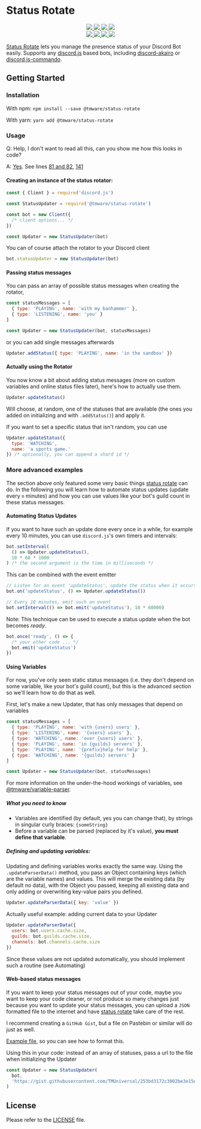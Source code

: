 # Status Rotate

<div>
  <p align="center">
    <a href="https://www.npmjs.com/package/@tmware/status-rotate">
      <img src="https://img.shields.io/npm/v/@tmware/status-rotate?style=flat" />
    </a>
    <a href="https://github.com/tmware/status-rotate/actions">
      <img src="https://github.com/tmware/status-rotate/workflows/Build/badge.svg" />
    </a>
    <a href="https://tmuniversal.eu/redirect/patreon">
      <img src="https://img.shields.io/badge/Patreon-support_me-fa6956.svg?style=flat&logo=patreon" />
    </a>
    <a href="https://www.npmjs.com/package/@tmware/status-rotate">
      <img src="https://img.shields.io/npm/dt/@tmware/status-rotate" />
    </a>
    <br />
    <a href="https://bundlephobia.com/result?p=@tmware/status-rotate">
      <img src="https://img.shields.io/bundlephobia/min/@tmware/status-rotate?label=packge%20size" />
    </a>
    <a href="https://github.com/tmware/status-rotate/issues">
      <img src="https://img.shields.io/github/issues/tmware/status-rotate.svg?style=flat">
    </a>
    <a href="https://github.com/tmware/status-rotate/graphs/contributors">
      <img src="https://img.shields.io/github/contributors/tmware/status-rotate.svg?style=flat">
    </a>
    <a href="https://github.com/tmware/status-rotate/blob/stable/LICENSE.md">
      <img src="https://img.shields.io/github/license/tmware/status-rotate.svg?style=flat">
    </a>
  </p>
</div>

[Status Rotate] lets you manage the presence status of your Discord Bot easily.
Supports any [discord.js] based bots, including [discord-akairo] or [discord.js-commando](https://www.npmjs.com/package/discord.js-commando).

## Getting Started

### Installation

With npm: `npm install --save @tmware/status-rotate`

With yarn: `yarn add @tmware/status-rotate`

### Usage

Q: Help, I don't want to read all this, can you show me how this looks in code?

A: [Yes](https://github.com/TMUniversal/Emoji-Stealer/blob/master/src/client/BotClient.ts). See lines [81 and 82](https://github.com/TMUniversal/Emoji-Stealer/blob/master/src/client/BotClient.ts#L81), [141](https://github.com/TMUniversal/Emoji-Stealer/blob/master/src/client/BotClient.ts#L141)

#### Creating an instance of the status rotator:

```js
const { Client } = require('discord.js')

const StatusUpdater = require('@tmware/status-rotate')

const bot = new Client({
  /* client options... */
})

const Updater = new StatusUpdater(bot)
```

You can of course attach the rotator to your Discord client

```js
bot.statusUpdater = new StatusUpdater(bot)
```

#### Passing status messages

You can pass an array of possible status messages when creating the rotator,

```js
const statusMessages = [
  { type: 'PLAYING', name: 'with my banhammer' },
  { type: 'LISTENING', name: 'you' }
]

const Updater = new StatusUpdater(bot, statusMessages)
```

or you can add single messages afterwards

```js
Updater.addStatus({ type: 'PLAYING', name: 'in the sandbox' })
```

#### Actually using the Rotator

You now know a bit about adding status messages (more on custom variables and online status files later), here's how to actually use them.

```js
Updater.updateStatus()
```

Will choose, at random, one of the statuses that are available (the ones you added on initializing and with `.addStatus()`) and apply it.

If you want to set a specific status that isn't random, you can use

```js
Updater.updateStatus({
  type: 'WATCHING',
  name: 'a sports game.'
}) /* optionally, you can append a shard id */
```

### More advanced examples

The section above only featured some very basic things [status rotate] can do. In the following you will learn how to automate status updates (update every `n` minutes) and how you can use values like your bot's guild count in these status messages.

#### Automating Status Updates

If you want to have such an update done every once in a while, for example every 10 minutes, you can use `discord.js`'s own timers and intervals:

```js
bot.setInterval(
  () => Updater.updateStatus(),
  10 * 60 * 1000
) /* the second argument is the time in milliseconds */
```

This can be combined with the event emitter

```js
// Listen for an event 'updateStatus', update the status when it occurs
bot.on('updateStatus', () => Updater.updateStatus())

// Every 10 minutes, emit such an event
bot.setInterval(() => bot.emit('updateStatus'), 10 * 60000)
```

Note: This technique can be used to execute a status update when the bot becomes _ready_.

```js
bot.once('ready', () => {
  /* your other code ... */
  bot.emit('updateStatus')
})
```

#### Using Variables

For now, you've only seen static status messages (i.e. they don't depend on some variable, like your bot's guild count), but this is the advanced section so we'll learn how to do that as well.

First, let's make a new Updater, that has only messages that depend on variables

```js
const statusMessages = [
  { type: 'PLAYING', name: 'with {users} users' },
  { type: 'LISTENING', name: '{users} users' },
  { type: 'WATCHING', name: 'over {users} users' },
  { type: 'PLAYING', name: 'in {guilds} servers' },
  { type: 'PLAYING', name: '{prefix}help for help' },
  { type: 'WATCHING', name: '{guilds} servers' }
]

const Updater = new StatusUpdater(bot, statusMessages)
```

For more information on the under-the-hood workings of variables, see [@tmware/variable-parser](https://www.npmjs.com/package/@tmware/variable-parser).

##### What you need to know

- Variables are identified (by default, yes you can change that), by strings in singular curly braces: `{someString}`
- Before a variable can be parsed (replaced by it's value), **you must define that variable**.

##### Defining and updating variables:

Updating and defining variables works exactly the same way. Using the `.updateParserData()` method, you pass an Object containing keys (which are the variable names) and values.
This will merge the existing data (by default no data), with the Object you passed, keeping all existing data and only adding or overwriting key-value pairs you defined.

```js
Updater.updateParserData({ key: 'value' })
```

Actually useful example: adding current data to your Updater

```js
Updater.updateParserData({
  users: bot.users.cache.size,
  guilds: bot.guilds.cache.size,
  channels: bot.channels.cache.size
})
```

Since these values are not updated automatically, you should implement such a routine (see Automating)

#### Web-based status messages

If you want to keep your status messages out of your code, maybe you want to keep your code cleaner, or not produce so many changes just because you want to update your status messages, you can upload a `JSON` formatted file to the internet and have [status rotate] take care of the rest.

I recommend creating a `GitHub Gist`, but a file on Pastebin or similar will do just as well.

[Example file](https://gist.githubusercontent.com/TMUniversal/253bd3172c3002be3e15e1152dd31bd4/raw/exampleFile.json), so you can see how to format this.

Using this in your code: instead of an array of statuses, pass a url to the file when initializing the Updater

```js
const Updater = new StatusUpdater(
  bot,
  'https://gist.githubusercontent.com/TMUniversal/253bd3172c3002be3e15e1152dd31bd4/raw/exampleFile.json'
)
```

## License

Please refer to the [LICENSE](LICENSE.md) file.

[status rotate]: https://github.com/TMWare/status-rotate
[discord.js]: https://www.npmjs.com/package/discord.js
[discord-akairo]: https://www.npmjs.com/package/discord-akairo
